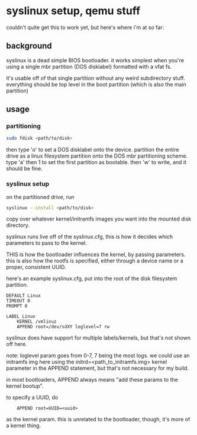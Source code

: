# syslinux setup, qemu stuff

couldn't quite get this to work yet, but here's where i'm at so far:

## background

syslinux is a dead simple BIOS bootloader.
it works simplest when you're using a single mbr partition (DOS disklabel)
formatted with a vfat fs.

it's usable off of that single partition without any weird subdirectory stuff.
everything should be top level in the boot partition (which is also the main partition)

## usage

### partitioning

```bash
sudo fdisk <path/to/disk>
```

then type 'o' to set a DOS disklabel onto the device.
partition the entire drive as a linux filesystem partition onto the DOS
mbr partitioning scheme.
type 'a' then 1 to set the first partition as bootable.
then 'w' to write, and it should be fine.

### syslinux setup

on the partitioned drive, run

```bash
syslinux --install <path/to/disk>
```

copy over whatever kernel/initramfs images you want into the mounted disk
directory.

syslinux runs live off of the syslinux.cfg, this is how it decides which
parameters to pass to the kernel.

THIS is how the bootloader influences the kernel, by passing parameters. this
is also how the rootfs is specified, either through a device name or a proper, consistent UUID.

here's an example syslinux.cfg, put into the root of the disk filesystem partition.

```
DEFAULT Linux
TIMEOUT 0
PROMPT 0

LABEL Linux
    KERNEL /vmlinuz
    APPEND root=/dev/sdXY loglevel=7 rw
```

syslinux does have support for multiple labels/kernels, but that's not shown off here.

note: loglevel param goes from 0-7, 7 being the most logs.
we could use an initramfs img here using the initrd=<path_to_initramfs.img>
kernel parameter in the APPEND statement, but that's not necessary for my build.

in most bootloaders, APPEND always means "add these params to the kernel bootup".

to specify a UUID, do

```
    APPEND root=UUID=<uuid>
```

as the kernel param. this is unrelated to the bootloader, though, it's more of
a kernel thing.
